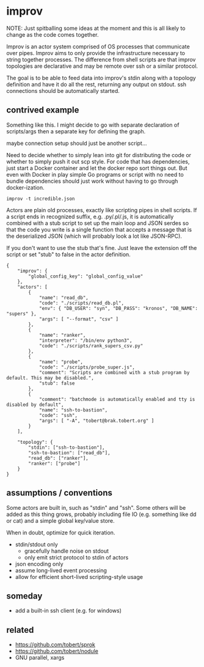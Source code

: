# improv

NOTE: Just spitballing some ideas at the moment and this is all likely
to change as the code comes together.

Improv is an actor system comprised of OS processes that communicate
over pipes. Improv aims to only provide the infrastructure
necessary to string together processes. The difference from
shell scripts are that improv topologies are declarative and may be
remote over ssh or a similar protocol.

The goal is to be able to feed data into improv's stdin along with
a topology definition and have it do all the rest, returning any
output on stdout. ssh connections should be automatically started.

## contrived example

Something like this. I might decide to go with separate declaration
of scripts/args then a separate key for defining the graph.

maybe connection setup should just be another script...

Need to decide whether to simply lean into git for distributing the
code or whether to simply push it out scp style. For code that has
dependencies, just start a Docker container and let the docker repo
sort things out. But even with Docker in play simple Go programs
or script with no need to bundle dependencies should just work without
having to go through docker-ization.

```
improv -t incredible.json
```

Actors are plain old processes, exactly like scripting pipes in shell scripts.
If a script ends in recognized suffix, e.g. .py/.pl/.js, it is automatically
combined with a stub script to set up the main loop and JSON serdes so that
the code you write is a single function that accepts a message that is the
deserialized JSON (which will probably look a lot like JSON-RPC).

If you don't want to use the stub that's fine. Just leave the extension off
the script or set "stub" to false in the actor definition.

```
{
    "improv": {
        "global_config_key": "global_config_value"
    },
    "actors": [
        {
            "name": "read_db",
            "code": "./scripts/read_db.pl",
            "env": { "DB_USER": "syn", "DB_PASS": "kronos", "DB_NAME": "supers" },
            "args": [ "--format", "csv" ]
        },
        {
            "name": "ranker",
            "interpreter": "/bin/env python3",
            "code": "./scripts/rank_supers_csv.py"
        },
        {
            "name": "probe",
            "code": "./scripts/probe_super.js",
            "comment": "Scripts are combined with a stub program by default. This may be disabled.",
            "stub": false
        },
        {
            "comment": "batchmode is automatically enabled and tty is disabled by default",
            "name": "ssh-to-bastion",
            "code": "ssh",
            "args": [ "-A", "tobert@brak.tobert.org" ]
        }
    ],

    "topology": {
        "stdin": ["ssh-to-bastion"],
        "ssh-to-bastion": ["read_db"],
        "read_db": ["ranker"],
        "ranker": ["probe"]
    }
}
```

## assumptions / conventions

Some actors are built in, such as "stdin" and "ssh". Some others
will be added as this thing grows, probably including file IO
(e.g. something like dd or cat) and a simple global key/value
store.

When in doubt, optimize for quick iteration.

* stdin/stdout only
    * gracefully handle noise on stdout
    * only emit strict protocol to stdin of actors
* json encoding only
* assume long-lived event processing
* allow for efficient short-lived scripting-style usage

## someday

* add a built-in ssh client (e.g. for windows)

## related

* https://github.com/tobert/sprok
* https://github.com/tobert/nodule
* GNU parallel, xargs

